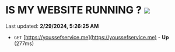 # IS MY WEBSITE RUNNING ? [![](https://img.shields.io/static/v1?label=Sponsor&message=%E2%9D%A4&logo=GitHub&color=%23fe8e86)](https://github.com/sponsors/<username>)

Last updated: **2/29/2024, 5:26:25 AM**

- `GET` [https://youssefservice.me](https://youssefservice.me) - **Up** (277ms)
